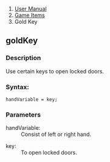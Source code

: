 <ol class="breadcrumb">
  <li><a href="#/docs/contents">User Manual</a></li>
  <li><a href="#/docs/game">Game Items</a></li>
<li class="active">Gold Key</li>
</ol>

## goldKey

### Description

Use certain keys to open locked doors.

### Syntax:

	handVariable = key;

### Parameters

<dl>
  <dt>handVariable:</dt>
  <dd>Consist of left or right hand.</dd>
</dl>

<dl>
  <dt>key:</dt>
  <dd>To open locked doors.</dd>
</dl>